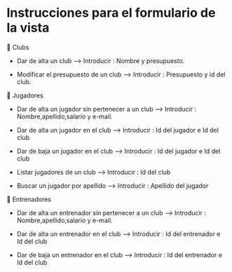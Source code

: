 # Instrucciones para el formulario de la vista

🔸 Clubs

- Dar de alta un club -->
Introducir : Nombre y presupuesto.

- Modificar el presupuesto de un club -->
Introducir : Presupuesto y id del club.


🔸 Jugadores

- Dar de alta un jugador sin pertenecer a un club -->
Introducir : Nombre,apellido,salario y e-mail.

- Dar de alta un jugador en el club -->
Introducir : Id del jugador e Id del club

- Dar de baja un jugador en el club -->
Introducir : Id del jugador e Id del club

- Listar jugadores de un club -->
Introducir : Id del club

- Buscar un jugador por apellido -->
Introducir : Apellido del jugador


🔸 Entrenadores

- Dar de alta un entrenador sin pertenecer a un club -->
Introducir : Nombre,apellido,salario y e-mail.

- Dar de alta un entrenador en el club -->
Introducir : Id del entrenador e Id del club

- Dar de baja un entrenador en el club -->
Introducir : Id del entrenador e Id del club
